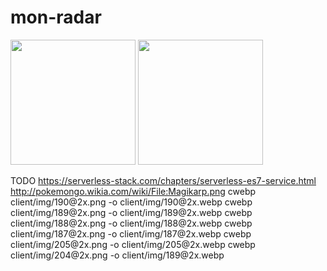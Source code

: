 # mon-radar

<img src="https://user-images.githubusercontent.com/3425322/31632710-de9ae23e-b2b5-11e7-81c5-a25ffc4c75f5.png" width="200">
<img src="https://user-images.githubusercontent.com/3425322/31632735-f6c24bfe-b2b5-11e7-88e1-e16b0bea9ad7.jpg" width="200">

TODO
https://serverless-stack.com/chapters/serverless-es7-service.html
http://pokemongo.wikia.com/wiki/File:Magikarp.png
cwebp client/img/190\@2x.png -o client/img/190\@2x.webp
cwebp client/img/189\@2x.png -o client/img/189\@2x.webp
cwebp client/img/188\@2x.png -o client/img/188\@2x.webp
cwebp client/img/187\@2x.png -o client/img/187\@2x.webp
cwebp client/img/205\@2x.png -o client/img/205\@2x.webp
cwebp client/img/204\@2x.png -o client/img/189\@2x.webp